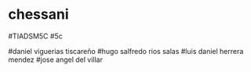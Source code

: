 # chessani
#TIADSM5C
#5c

#daniel viguerias tiscareño
#hugo salfredo rios salas
#luis daniel herrera mendez 
#jose angel del villar
